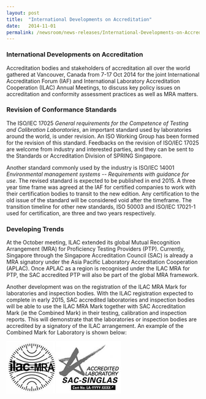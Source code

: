 ```yaml
---
layout: post
title:  "International Developments on Accreditation"
date:   2014-11-01
permalink: /newsroom/news-releases/International-Developments-on-Accreditation
---
```


### International Developments on Accreditation

Accreditation bodies and stakeholders of accreditation all over the world gathered at Vancouver, Canada from 7-17 Oct 2014 for the joint International Accreditation Forum (IAF) and International Laboratory Accreditation Cooperation (ILAC) Annual Meetings, to discuss key policy issues on accreditation and conformity assessment practices as well as MRA matters.

### Revision of Conformance Standards

The ISO/IEC 17025 *General requirements for the Competence of Testing and Calibration Laboratories*, an important standard used by laboratories around the world, is under revision. An ISO Working Group has been formed for the revision of this standard.  Feedbacks on the revision of ISO/IEC 17025 are welcome from industry and interested parties, and they can be sent to the Standards or Accreditation Division of SPRING Singapore.  

Another standard commonly used by the industry is ISO/IEC 14001 *Environmental management systems -- Requirements with guidance for use*. The revised standard is expected to be published in end 2015. A three year time frame was agreed at the IAF for certified companies to work with their certification bodies to transit to the new edition. Any certification to the old issue of the standard will be considered void after the timeframe. The transition timeline for other new standards, ISO 50003 and ISO/IEC 17021-1 used for certification, are three and two years respectively.

### Developing Trends

At the October meeting, ILAC extended its global Mutual Recognition Arrangement (MRA) for Proficiency Testing Providers (PTP). Currently, Singapore through the Singapore Accreditation Council (SAC) is already a MRA signatory under the Asia Pacific Laboratory Accreditation Cooperation (APLAC). Once APLAC as a region is recognised under the ILAC MRA for PTP, the SAC accredited PTP will also be part of the global MRA framework.

Another development was on the registration of the ILAC MRA Mark for laboratories and inspection bodies. With the ILAC registration expected to complete in early 2015, SAC accredited laboratories and inspection bodies will be able to use the ILAC MRA Mark together with SAC Accreditation Mark (ie the Combined Mark) in their testing, calibration and inspection reports. This will demonstrate that the laboratories or inspection bodies are accredited by a signatory of the ILAC arrangement. An example of the Combined Mark for Laboratory is shown below:

![ilac-sac-logo](/images/press-release/documents/ilac-sac-Logo.png)
